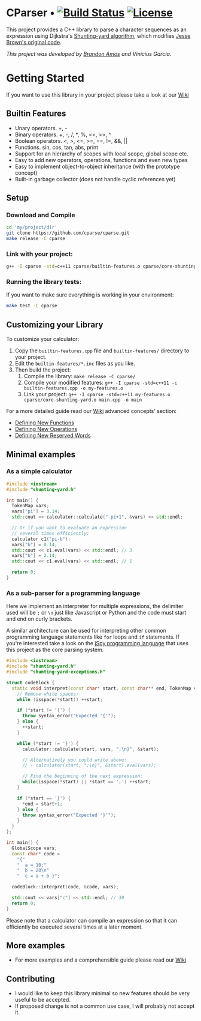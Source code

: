 # CParser • [![Build Status][travis-image]][travis] [![License][license-image]][license]

[travis-image]: https://travis-ci.org/cparse/cparse.png?branch=master
[travis]: http://travis-ci.org/cparse/cparse

[release-image]: http://img.shields.io/badge/release-0.2.1-blue.svg?style=flat
[releases]: https://github.com/cmusatyalab/openface/releases

[license-image]: http://img.shields.io/badge/license-MIT-blue.svg?style=flat
[license]: LICENSE.mit

This project provides a C++ library to parse a character sequences
as an expression using Dijkstra's
[Shunting-yard algorithm](http://en.wikipedia.org/wiki/Shunting-yard_algorithm),
which modifies
[Jesse Brown's original code](http://www.daniweb.com/software-development/cpp/code/427500/calculator-using-shunting-yard-algorithm).

*This project was developed by [Brandon Amos](http://bamos.github.io) and Vinícius Garcia.*

# Getting Started

If you want to use this library in your project please take a look at our [Wiki][wiki]

[wiki]: https://github.com/cparse/cparse/wiki

## Builtin Features
 + Unary operators. +, -
 + Binary operators. +, -, /, *, %, <<, >>, ^
 + Boolean operators. <, >, <=, >=, ==, !=, &&, ||
 + Functions. sin, cos, tan, abs, print
 + Support for an hierarchy of scopes with local scope, global scope etc.
 + Easy to add new operators, operations, functions and even new types
 + Easy to implement object-to-object inheritance (with the prototype concept)
 + Built-in garbage collector (does not handle cyclic references yet)


## Setup

### Download and Compile

```bash
cd 'my/project/dir'
git clone https://github.com/cparse/cparse.git
make release -C cparse
```

### Link with your project:

```bash
g++ -I cparse -std=c++11 cparse/builtin-features.o cparse/core-shunting-yard.o main.cpp -o main
```

### Running the library tests:

If you want to make sure everything is working in your environment:

```bash
make test -C cparse
```

## Customizing your Library
To customize your calculator:

 1. Copy the `builtin-features.cpp` file and `builtin-features/` directory to your project.
 2. Edit the `builtin-features/*.inc` files as you like.
 3. Then build the project:
    1. Compile the library: `make release -C cparse/`
    2. Compile your modified features: `g++ -I cparse -std=c++11 -c builtin-features.cpp -o my-features.o`
    3. Link your project: `g++ -I cparse -std=c++11 my-features.o cparse/core-shunting-yard.o main.cpp -o main`

For a more detailed guide read our [Wiki][wiki] advanced concepts' section:
 
 + [Defining New Functions](https://github.com/bamos/cpp-expression-parser/wiki/Defining-New-Functions)
 + [Defining New Operations](https://github.com/bamos/cpp-expression-parser/wiki/Defining-New-Operations)
 + [Defining New Reserved Words](https://github.com/bamos/cpp-expression-parser/wiki/Defining-Reserved-Words)
 
## Minimal examples

### As a simple calculator

```C++
#include <iostream>
#include "shunting-yard.h"

int main() {
  TokenMap vars;
  vars["pi"] = 3.14;
  std::cout << calculator::calculate("-pi+1", &vars) << std::endl;

  // Or if you want to evaluate an expression
  // several times efficiently:
  calculator c1("pi-b");
  vars["b"] = 0.14;
  std::cout << c1.eval(vars) << std::endl; // 3
  vars["b"] = 2.14;
  std::cout << c1.eval(vars) << std::endl; // 1

  return 0;
}
```

### As a sub-parser for a programming language

Here we implement an interpreter for multiple expressions, the delimiter used
will be `;` or `\n` just like Javascript or Python and the code must start and end on curly brackets.

A similar architecture can be used for interpreting other common programming language statements like `for` loops and `if` statements. If you're interested take a look on the [jSpy programming language](https://github.com/vingarcia/jspy) that uses this project as the core parsing system.

```C++
#include <iostream>
#include "shunting-yard.h"
#include "shunting-yard-exceptions.h"

struct codeBlock {
  static void interpret(const char* start, const char** end, TokenMap vars) {
    // Remove white spaces:
    while (isspace(*start)) ++start;

    if (*start != '{') {
      throw syntax_error("Expected '{'");
    } else {
      ++start;
    }

    while (*start != '}') {
      calculator::calculate(start, vars, ";\n}", &start);

      // Alternatively you could write above:
      // - calculator(start, ";\n}", &start).eval(vars);

      // Find the beginning of the next expression:
      while(isspace(*start) || *start == ';') ++start;
    }

    if (*start == '}') {
      *end = start+1;
    } else {
      throw syntax_error("Expected '}'");
    }
  }
};

int main() {
  GlobalScope vars;
  const char* code =
    "{"
    "  a = 10;"
    "  b = 20\n"
    "  c = a + b }";

  codeBlock::interpret(code, &code, vars);

  std::cout << vars["c"] << std::endl; // 30
  return 0;
}
```

Please note that a calculator can compile an expression so that it can efficiently be executed several times at a later moment.

## More examples

 + For more examples and a comprehensible guide please read our [Wiki][wiki]
 
## Contributing

- I would like to keep this library minimal so new features should be very useful to be accepted.
- If proposed change is not a common use case, I will probably not accept it.
